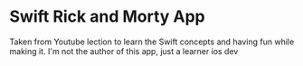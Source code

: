 # Swift Rick and Morty App

Taken from Youtube lection to learn the Swift concepts and having fun while making it.
I'm not the author of this app, just a learner ios dev
